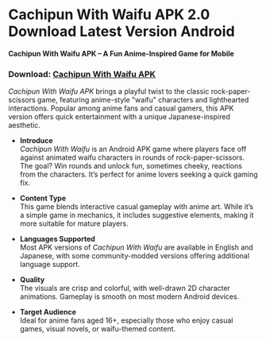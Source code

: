 ﻿# Cachipun With Waifu APK 2.0 Download Latest Version Android
**Cachipun With Waifu APK – A Fun Anime-Inspired Game for Mobile**
### Download: [Cachipun With Waifu APK](https://cachipun-with-waifu.apkmodjoy.org/)
_Cachipun With Waifu APK_ brings a playful twist to the classic rock-paper-scissors game, featuring anime-style "waifu" characters and lighthearted interactions. Popular among anime fans and casual gamers, this APK version offers quick entertainment with a unique Japanese-inspired aesthetic.

-   **Introduce**  
    _Cachipun With Waifu_ is an Android APK game where players face off against animated waifu characters in rounds of rock-paper-scissors. The goal? Win rounds and unlock fun, sometimes cheeky, reactions from the characters. It’s perfect for anime lovers seeking a quick gaming fix.
    
-   **Content Type**  
    This game blends interactive casual gameplay with anime art. While it’s a simple game in mechanics, it includes suggestive elements, making it more suitable for mature players.
    
-   **Languages Supported**  
    Most APK versions of _Cachipun With Waifu_ are available in English and Japanese, with some community-modded versions offering additional language support.
    
-   **Quality**  
    The visuals are crisp and colorful, with well-drawn 2D character animations. Gameplay is smooth on most modern Android devices.
    
-   **Target Audience**  
    Ideal for anime fans aged 16+, especially those who enjoy casual games, visual novels, or waifu-themed content.

